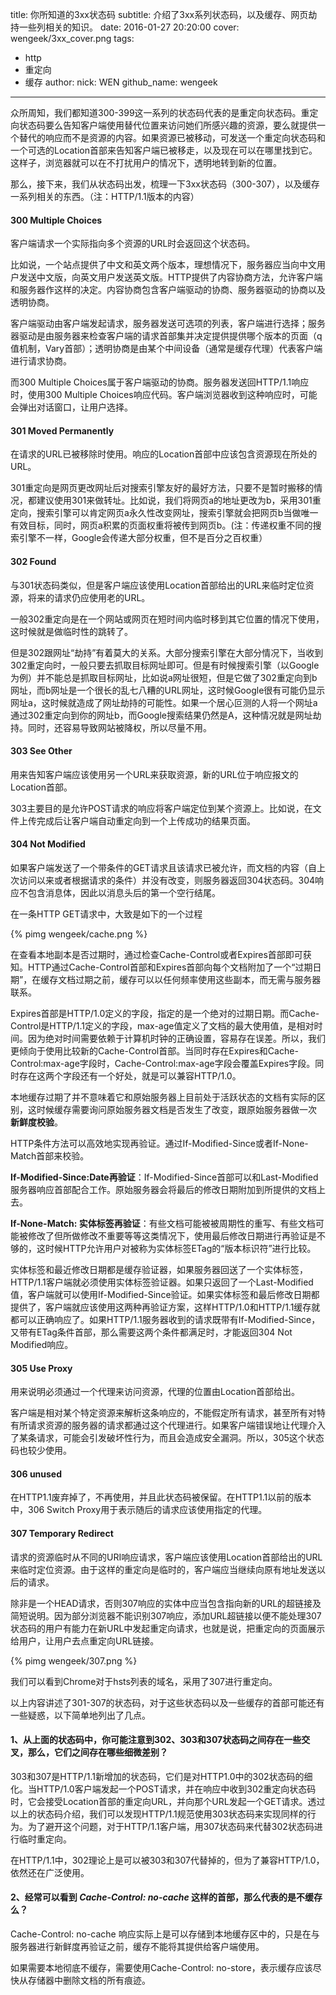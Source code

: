 title: 你所知道的3xx状态码
subtitle: 介绍了3xx系列状态码，以及缓存、网页劫持一些列相关的知识。
date: 2016-01-27 20:20:00
cover: wengeek/3xx_cover.png
tags:
  - http
  - 重定向
  - 缓存
author:
  nick: WEN
  github_name: wengeek
---
众所周知，我们都知道300-399这一系列的状态码代表的是重定向状态码。重定向状态码要么告知客户端使用替代位置来访问她们所感兴趣的资源，要么就提供一个替代的响应而不是资源的内容。如果资源已被移动，可发送一个重定向状态码和一个可选的Location首部来告知客户端已被移走，以及现在可以在哪里找到它。这样子，浏览器就可以在不打扰用户的情况下，透明地转到新的位置。

那么，接下来，我们从状态码出发，梳理一下3xx状态码（300-307），以及缓存一系列相关的东西。（注：HTTP/1.1版本的内容）

#### 300 Multiple Choices

客户端请求一个实际指向多个资源的URL时会返回这个状态码。

比如说，一个站点提供了中文和英文两个版本，理想情况下，服务器应当向中文用户发送中文版，向英文用户发送英文版。HTTP提供了内容协商方法，允许客户端和服务器作这样的决定。内容协商包含客户端驱动的协商、服务器驱动的协商以及透明协商。

客户端驱动由客户端发起请求，服务器发送可选项的列表，客户端进行选择；服务器驱动是由服务器来检查客户端的请求首部集并决定提供提供哪个版本的页面（q值机制，Vary首部）；透明协商是由某个中间设备（通常是缓存代理）代表客户端进行请求协商。

而300 Multiple Choices属于客户端驱动的协商。服务器发送回HTTP/1.1响应时，使用300 Multiple Choices响应代码。客户端浏览器收到这种响应时，可能会弹出对话窗口，让用户选择。


#### 301 Moved Permanently

在请求的URL已被移除时使用。响应的Location首部中应该包含资源现在所处的URL。

301重定向是网页更改网址后对搜索引擎友好的最好方法，只要不是暂时搬移的情况，都建议使用301来做转址。比如说，我们将网页a的地址更改为b，采用301重定向，搜索引擎可以肯定网页a永久性改变网址，搜索引擎就会把网页b当做唯一有效目标，同时，网页a积累的页面权重将被传到网页b。(注：传递权重不同的搜索引擎不一样，Google会传递大部分权重，但不是百分之百权重）

#### 302 Found

与301状态码类似，但是客户端应该使用Location首部给出的URL来临时定位资源，将来的请求仍应使用老的URL。

一般302重定向是在一个网站或网页在短时间内临时移到其它位置的情况下使用，这时候就是做临时性的跳转了。

但是302跟网址“劫持”有着莫大的关系。大部分搜索引擎在大部分情况下，当收到302重定向时，一般只要去抓取目标网址即可。但是有时候搜索引擎（以Google为例）并不能总是抓取目标网址，比如说a网址很短，但是它做了302重定向到b网址，而b网址是一个很长的乱七八糟的URL网址，这时候Google很有可能仍显示网址a，这时候就造成了网址劫持的可能性。如果一个居心叵测的人将一个网址a通过302重定向到你的网址b，而Google搜索结果仍然是A，这种情况就是网址劫持。同时，还容易导致网站被降权，所以尽量不用。

#### 303 See Other

用来告知客户端应该使用另一个URL来获取资源，新的URL位于响应报文的Location首部。

303主要目的是允许POST请求的响应将客户端定位到某个资源上。比如说，在文件上传完成后让客户端自动重定向到一个上传成功的结果页面。

#### 304 Not Modified

如果客户端发送了一个带条件的GET请求且该请求已被允许，而文档的内容（自上次访问以来或者根据请求的条件）并没有改变，则服务器返回304状态码。304响应不包含消息体，因此以消息头后的第一个空行结尾。

在一条HTTP GET请求中，大致是如下的一个过程

{% pimg wengeek/cache.png %}

在查看本地副本是否过期时，通过检查Cache-Control或者Expires首部即可获知。HTTP通过Cache-Control首部和Expires首部向每个文档附加了一个“过期日期”，在缓存文档过期之前，缓存可以以任何频率使用这些副本，而无需与服务器联系。

Expires首部是HTTP/1.0定义的字段，指定的是一个绝对的过期日期。而Cache-Control是HTTP/1.1定义的字段，max-age值定义了文档的最大使用值，是相对时间。因为绝对时间需要依赖于计算机时钟的正确设置，容易存在误差。所以，我们更倾向于使用比较新的Cache-Control首部。当同时存在Expires和Cache-Control:max-age字段时，Cache-Control:max-age字段会覆盖Expires字段。同时存在这两个字段还有一个好处，就是可以兼容HTTP/1.0。

本地缓存过期了并不意味着它和原始服务器上目前处于活跃状态的文档有实际的区别，这时候缓存需要询问原始服务器文档是否发生了改变，跟原始服务器做一次 **新鲜度校验**。

HTTP条件方法可以高效地实现再验证。通过If-Modified-Since或者If-None-Match首部来校验。

**If-Modified-Since:Date再验证**：If-Modified-Since首部可以和Last-Modified服务器响应首部配合工作。原始服务器会将最后的修改日期附加到所提供的文档上去。

**If-None-Match: 实体标签再验证**：有些文档可能被被周期性的重写、有些文档可能被修改了但所做修改不重要等等这类情况下，使用最后修改日期进行再验证是不够的，这时候HTTP允许用户对被称为实体标签ETag的“版本标识符”进行比较。

实体标签和最近修改日期都是缓存验证器，如果服务器回送了一个实体标签，HTTP/1.1客户端就必须使用实体标签验证器。如果只返回了一个Last-Modified值，客户端就可以使用If-Modified-Since验证。如果实体标签和最后修改日期都提供了，客户端就应该使用这两种再验证方案，这样HTTP/1.0和HTTP/1.1缓存就都可以正确响应了。如果HTTP/1.1服务器收到的请求既带有If-Modified-Since，又带有ETag条件首部，那么需要这两个条件都满足时，才能返回304 Not Modified响应。

#### 305 Use Proxy

用来说明必须通过一个代理来访问资源，代理的位置由Location首部给出。

客户端是相对某个特定资源来解析这条响应的，不能假定所有请求，甚至所有对特有所请求资源的服务器的请求都通过这个代理进行。如果客户端错误地让代理介入了某条请求，可能会引发破坏性行为，而且会造成安全漏洞。所以，305这个状态码也较少使用。

#### 306 unused

在HTTP1.1废弃掉了，不再使用，并且此状态码被保留。在HTTP1.1以前的版本中，306 Switch Proxy用于表示随后的请求应该使用指定的代理。

#### 307 Temporary Redirect

请求的资源临时从不同的URI响应请求，客户端应该使用Location首部给出的URL来临时定位资源。由于这样的重定向是临时的，客户端应当继续向原有地址发送以后的请求。

除非是一个HEAD请求，否则307响应的实体中应当包含指向新的URL的超链接及简短说明。因为部分浏览器不能识别307响应，添加URL超链接以便不能处理307状态码的用户有能力在新URL中发起重定向请求，也就是说，把重定向的页面展示给用户，让用户去点重定向URL链接。

{% pimg wengeek/307.png %}

我们可以看到Chrome对于hsts列表的域名，采用了307进行重定向。

以上内容讲述了301-307的状态码，对于这些状态码以及一些缓存的首部可能还有一些疑惑，以下简单地列出了几点。

#### 1、从上面的状态码中，你可能注意到302、303和307状态码之间存在一些交叉，那么，它们之间存在哪些细微差别？

303和307是HTTP/1.1新增加的状态码，它们是对HTTP1.0中的302状态码的细化。当HTTP/1.0客户端发起一个POST请求，并在响应中收到302重定向状态码时，它会接受Location首部的重定向URL，并向那个URL发起一个GET请求。透过以上的状态码介绍，我们可以发现HTTP/1.1规范使用303状态码来实现同样的行为。为了避开这个问题，对于HTTP/1.1客户端，用307状态码来代替302状态码进行临时重定向。

在HTTP/1.1中，302理论上是可以被303和307代替掉的，但为了兼容HTTP/1.0，依然还在广泛使用。

#### 2、经常可以看到 ***Cache-Control: no-cache*** 这样的首部，那么代表的是不缓存么？

Cache-Control: no-cache 响应实际上是可以存储到本地缓存区中的，只是在与服务器进行新鲜度再验证之前，缓存不能将其提供给客户端使用。

如果需要本地彻底不缓存，需要使用Cache-Control: no-store，表示缓存应该尽快从存储器中删除文档的所有痕迹。